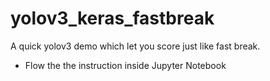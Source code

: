 # yolov3_keras_fastbreak
A quick yolov3 demo which let you score just like fast break.
- Flow the the instruction inside Jupyter Notebook
